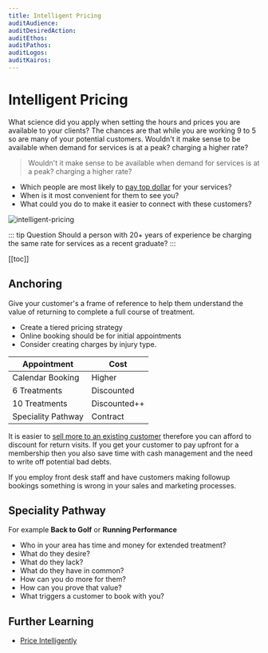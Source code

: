 ```yaml
---
title: Intelligent Pricing
auditAudience:
auditDesiredAction:
auditEthos:
auditPathos:
auditLogos:
auditKairos:
---
```


# Intelligent Pricing

What science did you apply when setting the hours and prices you are available to your clients? The chances are that while you are working 9 to 5 so are many of your potential customers. Wouldn't it make sense to be available when demand for services is at a peak? charging a higher rate?

> Wouldn't it make sense to be available when demand for services is at a peak? charging a higher rate?

- Which people are most likely to [pay top dollar](./find-your-ideal-customer.md) for your services?
- When is it most convenient for them to see you?
- What could you do to make it easier to connect with these customers?

![intelligent-pricing](https://drive.google.com/uc?id=1xYdHL5GeNs5ecT_N_vukI_eclPL7sDBD)

::: tip Question
Should a person with 20+ years of experience be charging the same rate for services as a recent graduate?
:::

[[toc]]

## Anchoring

Give your customer's a frame of reference to help them understand the value of returning to complete a full course of treatment.

- Create a tiered pricing strategy
- Online booking should be for initial appointments
- Consider creating charges by injury type.

| Appointment        | Cost         |
| ------------------ | ------------ |
| Calendar Booking   | Higher       |
| 6 Treatments       | Discounted   |
| 10 Treatments      | Discounted++ |
| Speciality Pathway | Contract     |

It is easier to [sell more to an existing customer](https://hbr.org/2012/07/to-sell-more-focus-on-existing) therefore you can afford to discount for return visits. If you get your customer to pay upfront for a membership then you also save time with cash management and the need to write off potential bad debts.

If you employ front desk staff and have customers making followup bookings something is wrong in your sales and marketing processes.

## Speciality Pathway

For example **Back to Golf** or **Running Performance**

- Who in your area has time and money for extended treatment?
- What do they desire?
- What do they lack?
- What do they have in common?
- How can you do more for them?
- How can you prove that value?
- What triggers a customer to book with you?

## Further Learning

- [Price Intelligently](https://www.priceintelligently.com/)

